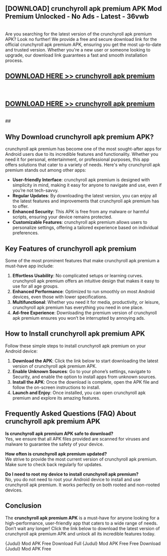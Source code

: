 ## [DOWNLOAD] crunchyroll apk premium APK Mod  Premium Unlocked - No Ads - Latest - 36vwb <br>
<br>
Are you searching for the latest version of the crunchyroll apk premium APK? Look no further! We provide a free and secure download link for the official crunchyroll apk premium APK, ensuring you get the most up-to-date and trusted version. Whether you're a new user or someone looking to upgrade, our download link guarantees a fast and smooth installation process.


## [DOWNLOAD HERE >> crunchyroll apk premium](http://leaked.freeplayer.one?title=crunchyroll_apk_premium&ref=06)
  <br>

## [DOWNLOAD HERE >> crunchyroll apk premium](http://leaked.freeplayer.one?title=crunchyroll_apk_premium&ref=06)
  <br>
  ##



## Why Download crunchyroll apk premium APK?

crunchyroll apk premium has become one of the most sought-after apps for Android users due to its incredible features and functionality. Whether you need it for personal, entertainment, or professional purposes, this app offers solutions that cater to a variety of needs. Here's why crunchyroll apk premium stands out among other apps:

- **User-friendly Interface**: crunchyroll apk premium is designed with simplicity in mind, making it easy for anyone to navigate and use, even if you’re not tech-savvy.
- **Regular Updates**: By downloading the latest version, you can enjoy all the latest features and improvements that crunchyroll apk premium has to offer.
- **Enhanced Security**: This APK is free from any malware or harmful scripts, ensuring your device remains protected.
- **Customizable Features**: crunchyroll apk premium allows users to personalize settings, offering a tailored experience based on individual preferences.

## Key Features of crunchyroll apk premium

Some of the most prominent features that make crunchyroll apk premium a must-have app include:

1. **Effortless Usability**: No complicated setups or learning curves. crunchyroll apk premium offers an intuitive design that makes it easy to use for all age groups.
2. **Enhanced Performance**: Optimized to run smoothly on most Android devices, even those with lower specifications.
3. **Multifunctional**: Whether you need it for media, productivity, or leisure, crunchyroll apk premium has everything you need in one place.
4. **Ad-free Experience**: Downloading the premium version of crunchyroll apk premium ensures you won’t be interrupted by annoying ads.

## How to Install crunchyroll apk premium APK

Follow these simple steps to install crunchyroll apk premium on your Android device:

1. **Download the APK**: Click the link below to start downloading the latest version of crunchyroll apk premium APK.
2. **Enable Unknown Sources**: Go to your phone’s settings, navigate to Security, and enable the option to install apps from unknown sources.
3. **Install the APK**: Once the download is complete, open the APK file and follow the on-screen instructions to install.
4. **Launch and Enjoy**: Once installed, you can open crunchyroll apk premium and explore its amazing features.

## Frequently Asked Questions (FAQ) About crunchyroll apk premium APK

**Is crunchyroll apk premium APK safe to download?**  
Yes, we ensure that all APK files provided are scanned for viruses and malware to guarantee the safety of your device.

**How often is crunchyroll apk premium updated?**  
We strive to provide the most current version of crunchyroll apk premium. Make sure to check back regularly for updates.

**Do I need to root my device to install crunchyroll apk premium?**  
No, you do not need to root your Android device to install and use crunchyroll apk premium. It works perfectly on both rooted and non-rooted devices.

## Conclusion

The **crunchyroll apk premium APK** is a must-have for anyone looking for a high-performance, user-friendly app that caters to a wide range of needs. Don’t wait any longer! Click the link below to download the latest version of crunchyroll apk premium APK and unlock all its incredible features today.

{Judul} Mod APK Free
Download Full {Judul} Mod APK Free
Free Download {Judul} Mod APK Free

